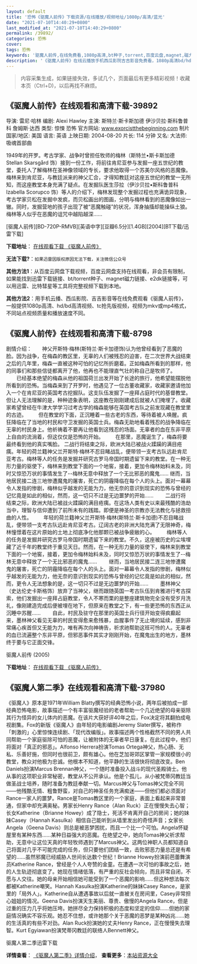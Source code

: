 ```yaml
---
layout: default
title: '恐怖《驱魔人前传》下载资源/在线播放/视频地址/1080p/高清/蓝光'
date: "2021-07-10T14:40:29+0800"
last_modified_at: "2021-07-10T14:40:29+0800"
permalink: /39892/
categories: 恐怖
cover:
tags: 恐怖
keywords: '驱魔人前传,在线免费看,1080p高清,bt种子,torrent,百度云盘,magnet,磁力链,迅雷下载资源'
description: '《驱魔人前传》在线云播放手机西瓜影院吉吉影音免费看，1080p高清bd/hd未删减完整版和tc抢先枪版，mkv/mp4格式，附带bt/torrent种子、magnet/磁力链、百度云盘、网盘资源迅雷下载链接'
---
```


>内容采集生成，如果链接失效，多试几个，页面最后有更多精彩视频！收藏本页（Ctrl+D)，以后再找不麻烦。


## 《驱魔人前传》在线观看和高清下载-39892

导演: 雷尼·哈林 编剧: Alexi Hawley 主演: 斯特兰·斯卡斯加德 伊沙贝拉·斯科鲁普科 詹姆斯·达西 类型: 惊悚 恐怖 官方网站: www.exorcistthebeginning.com 制片国家/地区: 美国 语言: 英语 上映日期: 2004-08-20 片长: 114 分钟 又名: 大法师: 吸魂首部曲

1949年的开罗。考古学家、战争时曾担任牧师的梅林（斯特兰•斯卡斯加德 Stellan Skarsgård 饰）接到一份工作，将前往肯尼亚参与发掘一座五世纪的教堂，委托人了解梅林在圣神像领域的专长，要求他取得一个苏美尔风格的恶魔像。梅林来到肯尼亚，与教廷派来的神父汇合，才得知教廷对这座五世纪的教堂一无所知，而这座教堂本身充满了疑点。在发掘队医生莎拉（伊沙贝拉•斯科鲁普科 Izabella Scorupco 饰）等人的介绍下，梅林发现整个发掘过程也充满诡异现象，考古学家贝松在发掘中发疯，而贝松画出的图画，分明与梅林看到的恶魔像如出一辙。同时，发掘营地的孩子出现了被“恶魔触碰”的状况，浑身抽搐却能操纵土狼。梅林等人似乎在恶魔的诅咒中越陷越深……


[驱魔人前传][BD-720P-RMVB][英语中字][豆瓣6.5分][1.4GB][2004][BT下载/迅雷下载]

**下载地址**： [在线观看下载 《驱魔人前传》](https://www.btdx8.com/torrent/exorcist_the_beginning_2004.html) 


**无法下载?**：`如果迅雷因版权原因无法下载，关注微信公众号 `

**其他方法1**：从百度云网盘下载视频，百度云网盘支持在线观看，非会员有限制，如果能找到迅雷下载链接、bt/torrent种子、magnet磁力链接、e2dk链接等，可以用迅雷、比特彗星等工具将完整视频下载到本地。

**其他方法2**：用手机云播、西瓜影院、吉吉影音等在线免费观看《驱魔人前传》，一般提供1080p高清、hd/bd高清视频、tc抢先版视频，视频为mkv或mp4格式，不同站点视频质量和播放速度不同。


## 《驱魔人前传》在线观看和高清下载-8798

剧情介绍：　　神父开斯特·梅林(斯特兰·斯卡加德饰)认为他曾经看到了恶魔的脸。因为战争，在梅森的教区里，无辜的人们被残忍的迫害，在二次世界大战结束之后的几年里，梅森一直被这种可怕的记忆所折磨着。正如梅森所看到的那样，他的同事们和那些信徒都离开了他，他再也不能理直气壮的称自己是牧师了。 　　已经基本绝望的梅森从他的祖国荷兰出发开始了长途的旅行，他希望能摆脱他所看到的恐怖。当梅森来到了开罗时，他遇见了一位古董收藏家，收藏家邀请他加入一个在肯尼亚的英国考古挖掘队。这支队伍发掘了一座拜占庭时代的基督教堂。但让人无法理解的是，种种迹象表明，这座教在刚刚建成后就被人们掩埋了。收藏家希望曾经在牛津大学学习过考古学的梅森能够在英国考古队之前发现藏在教堂里的古迹。 　　但在教堂的下面，正沉睡着一些古老的东西，等待着被人唤醒。疯狂降临在了当地的村民和守卫发掘的英国士兵。梅森无助地看着残忍的战争降临在无辜的村民身上。他祈祷着不要再让他看到这残忍的场面。无辜者的血在东非平原上自由的流淌着，但这仅仅是恐怖的开始。 　　在那里，恶魔诞生了，梅森将要最终看到他的真实嘴脸。 二战行将结束之际，欧洲大陆已被战火蹂躏的满目疮痍。年轻的荷兰籍神父兰开斯特·梅林不忍目睹战乱，便带领一支考古队远赴肯尼亚考古。梅林等人的任务是发掘并研究古罗马帝国时期遗留下来的教堂。在一种无形力量的驱使下，梅林来到教堂下面的一个地窖，接着，更加令梅林始料未及，同时又惊恐万状的事情发生了--梅林无意中释放了一个无比邪恶的魔鬼…… 继而，当地居民接二连三地惨遭魔鬼的屠害，死亡的阴霾降临在每个人的头上。面对一幕幕令人发指的惨剧，梅林似乎越发的无能为力，他无奈的意识到现实的恐怖与曾经的记忆竟是如此的相似，然而，这一切只不过是无边噩梦的开始…… 　　二战行将结束之际，欧洲大陆已被战火蹂躏的满目疮痍。在这场人类有史以来最残酷的浩劫当中，理智与信仰遭到了前所未有的践踏。即便是神圣的宗教亦无法教化与拯救扭曲的人性。 　　年轻的荷兰籍神父兰开斯特·梅林(斯特兰·斯卡加德)不忍目睹战乱，便带领一支考古队远赴肯尼亚考古。辽阔古老的非洲大陆充满了无限神奇，梅林憧憬着在这片原始的土地上彻底净化他那颗已被战争疲敝的心。 　　梅林等人的任务是发掘并研究古罗马帝国时期遗留下来的教堂。不久，这座被历史的尘埃埋藏了近千年的教堂终于重见天日。然而，在一种无形力量的驱使下，梅林来到教堂下面的一个地窖，接着，更加令梅林始料未及，同时又惊恐万状的事情发生了--梅林无意中释放了一个无比邪恶的魔鬼…… 　　继而，当地居民接二连三地惨遭魔鬼的屠害，死亡的阴霾降临在每个人的头上。面对一幕幕令人发指的惨剧，梅林似乎越发的无能为力，他无奈的意识到现实的恐怖与曾经的记忆竟是如此的相似，然而，更令人无法想象的是，这一切只不过是无边噩梦的开始…… 　　墨林神父（史达伦史卡斯格饰）放弃了当神父，继而跟随英国一考古队伍到肯雅进行考古探索，他们发掘出一座拜占庭教堂，令人不寒而栗的是整座建筑物完全没有受岁月洗礼，像刚建造完成后便被埋在地下，但原来在教堂之下，有一些更恐怖的东西正从沉睡中苏醒…… 　　自此，村民及驻守在那里的英国士兵行径开始变得疯癫起来，墨林神父看见无辜的村民变得愈来愈残暴，血腥事件了无止境的延续，感到非常痛心疾首但又无能为力，唯有再次向神祷告，祈求祂帮助这班可怜的人。无辜者的血已流遍整个东非平原，但邪恶事件其实才刚刚开始，在魔鬼出生的地方，墨林终于要与它正面交锋。


驱魔人前传 (2005)

**下载地址**： [在线观看下载 《驱魔人前传》](https://www.btbtdy.me/btdy/dy6181.html) 


## 《驱魔人第二季》在线观看和高清下载-37980

《驱魔人》原本是1971年William Blatty撰写的经典恐怖小说，两年后被拍成一部经典恐怖电影，故事描述一个有丰富驱魔经验的老者帮助一个几近绝望的母亲驱除其行为怪异的女儿体内的恶魔。在该片大获好评40年之后，Fox决定将其翻拍成电视剧集。Fox的新版《驱魔人》由年轻的电影编剧Jeremy Slater撰写，被称作「刺激的」心里惊悚连续剧、「现代改编版」。故事描述两个性格截然不同的男人共同帮助一个家庭驱除可怕的恶魔，让被附体的无辜者早日康复。在此过程中，他们将面对「真正的邪恶」。Alfonso Herrera扮演Tomas Ortega神父，热心肠、无私、乐善好施，但同时也很前卫，颇有雄心。他在芝加哥郊区掌管一家规模很小的教堂，教众对他极为忠诚。他根本不知道，他平静的生活很快将彻底改变。Ben Daniels扮演Marcus Brennan神父，一个随时准备投入战斗的现代圣殿骑士。他从事的这项职业非常秘密，教堂从不公开承认。他是个孤儿，从小被梵蒂冈教廷当做圣战士培养，随时准备为教廷奉献一切。Marcus神父与Tomas神父完全不同——他残酷无情、粗鲁野蛮，对自己的神圣任务充满痴迷——但他们都必须面对Rance一家人的噩梦。Rance是Tomas教区里的一个家庭，表面上看起来非常普通，但家中却充满奥秘。男家长Henry Rance（Alan Ruck）正在慢慢失去心智；长女Katherine（Brianne Howey）成了隐士，死活不肯离开自己的房间；她的妹妹Casey（Hannah Kasulka）相信自己能听到从墙里发出的奇怪声音；女家长Angela（Geena Davis）则总是被恶梦困扰，而且一个比一个可怕。Angela怀疑屋里有某种东西……某种日益强大的恶魔。在绝望之中，她向Tomas神父祈求帮助，无意中让这位天真的年轻牧师遇到了Marcus神父。这两位神职人员都知道自己将面对几乎不可能完成的任务，但只要他们团结一致，击败邪恶力量总还是有希望的……虽然邪魔已经威胁人世间长达数个世纪！Brianne Howey扮演前芭蕾舞演员Katherine Rance，曾经是个人人夸赞的金童。在遭遇一次可怕的事故之后，她的人生轨迹彻底变了。她现在情绪低落，有严重的反社会倾向，而且非常自闭，不愿与人交往。她的母亲开始相信她可能受到了一个恶魔的影响……但这种想法每次都被Katherine嘲笑。Hannah Kasulka扮演Katherine的妹妹Casey Rance，是家里的「局外人」。Katherine自从遭遇事故以后就一直被关在房间里，Casey非常担心姐姐的情况。Geena Davis扮演天生美丽、尊贵、傲慢的Angela Rance，但是过重的压力几乎将她压垮。她拼尽全力保持积极的态度和坚定的信仰……但她的家庭情况确实不容乐观。她忍不住想，或许她那个关于恶魔的恶梦是某种凶兆……她的生活真的有些不对劲。Alan Ruck扮演她的丈夫Henry Rance，正在慢慢失去理智。Kurt Egyiawan扮演梵蒂冈教廷的联络人Bennett神父。


驱魔人第二季迅雷下载

**详情查看**： [《驱魔人第二季》详情介绍](/movie/37980/)， **查看更多**：[本站资源大全](/movie/t/all/)

